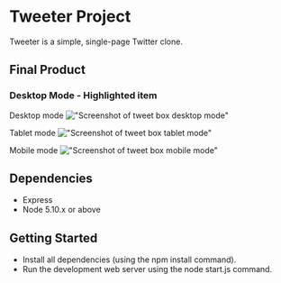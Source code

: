 # Tweeter Project

Tweeter is a simple, single-page Twitter clone.

## Final Product

### Desktop Mode - Highlighted item

Desktop mode
!["Screenshot of tweet box desktop mode"](#)

Tablet mode
!["Screenshot of tweet box tablet mode"](#)

Mobile mode
!["Screenshot of tweet box mobile mode"](#)

## Dependencies
- Express
- Node 5.10.x or above


## Getting Started
- Install all dependencies (using the npm install command).
- Run the development web server using the node start.js command.
